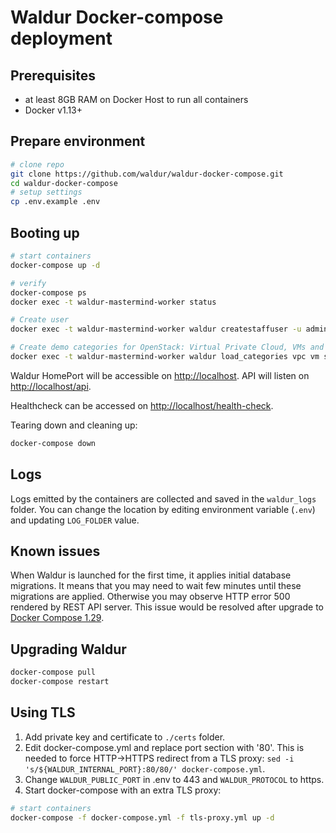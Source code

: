 # Waldur Docker-compose deployment

## Prerequisites

- at least 8GB RAM on Docker Host to run all containers
- Docker v1.13+

## Prepare environment

```bash
# clone repo
git clone https://github.com/waldur/waldur-docker-compose.git
cd waldur-docker-compose
# setup settings
cp .env.example .env
```

## Booting up

```bash
# start containers
docker-compose up -d

# verify
docker-compose ps
docker exec -t waldur-mastermind-worker status

# Create user
docker exec -t waldur-mastermind-worker waldur createstaffuser -u admin -p password -e admin@example.com

# Create demo categories for OpenStack: Virtual Private Cloud, VMs and Storage
docker exec -t waldur-mastermind-worker waldur load_categories vpc vm storage
```

Waldur HomePort will be accessible on [http://localhost](http://localhost).
API will listen on [http://localhost/api](http://localhost/api).

Healthcheck can be accessed on [http://localhost/health-check](http://localhost/health-check).

Tearing down and cleaning up:

```bash
docker-compose down
```

## Logs

Logs emitted by the containers are collected and saved in the `waldur_logs` folder. You can change the location by
editing environment variable (`.env`) and updating `LOG_FOLDER` value.

## Known issues

When Waldur is launched for the first time, it applies initial database migrations.
It means that you may need to wait few minutes until these migrations are applied.
Otherwise you may observe HTTP error 500 rendered by REST API server.
This issue would be resolved after upgrade to [Docker Compose 1.29](https://docs.docker.com/compose/release-notes/#1290).

## Upgrading Waldur

```bash
docker-compose pull
docker-compose restart
```

## Using TLS

1. Add private key and certificate to ``./certs`` folder.
1. Edit docker-compose.yml and replace port section with '80'. This is needed to force HTTP->HTTPS redirect from a TLS proxy: `sed -i 's/${WALDUR_INTERNAL_PORT}:80/80/' docker-compose.yml`.
1. Change `WALDUR_PUBLIC_PORT` in .env to 443 and `WALDUR_PROTOCOL` to https.
1. Start docker-compose with an extra TLS proxy:

```bash
# start containers
docker-compose -f docker-compose.yml -f tls-proxy.yml up -d
```
